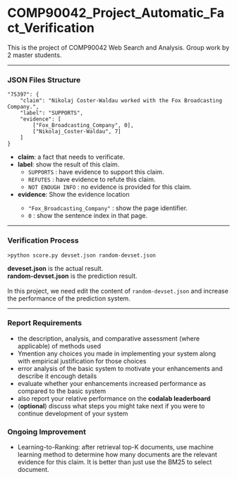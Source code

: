 # COMP90042_Project_Automatic_Fact_Verification
This is the project of COMP90042 Web Search and Analysis. Group work by 2 master students.

---
### JSON Files Structure

```
"75397": {
	"claim": "Nikolaj Coster-Waldau worked with the Fox Broadcasting Company.",
	"label": "SUPPORTS",
	"evidence": [
		["Fox_Broadcasting_Company", 0],
		["Nikolaj_Coster-Waldau", 7]
	]
}
```
<ul>
	<li><strong>claim</strong>: a fact that needs to verificate.</li>
	<li><strong>label</strong>: show the result of this claim.
		<ul>
			<li><code>SUPPORTS</code> : have evidence to support this claim.</li>
			<li><code>REFUTES</code> : have evidence to refute this claim.</li>
			<li><code>NOT ENOUGH INFO</code> : no evidence is provided for this claim.</li>
		</ul>
	</li>
	<li><strong>evidence</strong>: Show the evidence location</li>
		<ul>
			<li><code>"Fox_Broadcasting_Company"</code> : show the page identifier.</li>
			<li><code>0</code> : show the sentence index in that page.</li>
		</ul>
</ul>

---
### Verification Process

`>python score.py devset.json random-devset.json`

**deveset.json** is the actual result.<br/>
**random-devset.json** is the prediction result.<br/>
<br/>
In this project, we need edit the content of ``random-devset.json`` and increase the performance of the prediction system.<br/>

---
### Report Requirements
<ul>
	<li>the description, analysis, and comparative assessment (where applicable) of methods used</li>
	<li>Ymention any choices you made in implementing your system along with empirical justification for those choices</li>
	<li>error analysis of the basic system to motivate your enhancements and describe it encough details</li>
	<li>evaluate whether your enhancements increased performance as compared to the basic system</li>
	<li>also report your relative performance on the <strong>codalab leaderboard</strong></li>
	<li>(<strong>optional</strong>) discuss what steps you might take next if you were to continue development of your system</li>
</ul>


### Ongoing Improvement
<ul>
	<li>Learning-to-Ranking: after retrieval top-K documents, use machine learning method to determine how many documents are the relevant evidence for this claim. It is better than just use the BM25 to select document.</li>
	
</ul>
